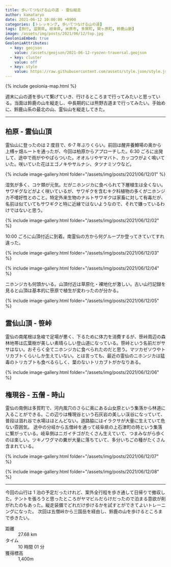 ```yaml
---
title: 歩いてつなげる山の道 - 霊仙縦走
author: kamataryo
date: 2021-06-12 10:00:00 +0900
categories: [トレッキング, 歩いてつなげる山の道]
tags: [旅行, 滋賀県, 岐阜県, 米原市, 多賀町, 関ヶ原町, 鈴鹿山脈]
image: /assets/img/posts/2021/06/12/top.jpg
GeoloniaEmbed: true
GeoloniaAttributes:
  - key: geojson
    value: /assets/geojson/2021-06-12-ryozen-traversal.geojson
  - key: cluster
    value: off
  - key: style
    value: https://raw.githubusercontent.com/assets/style.json/style.json
---
```


{% include geolonia-map.html %}

週末に山の道を歩いて繋げていき、行けるところまで行ってみたいと思っている。当面は鈴鹿の山を縦走し、中長期的には熊野古道まで行ってみたい。手始めに、鈴鹿山系の最北の山、霊仙山を縦走してきた。

---

## 柏原 - 霊仙山頂

霊仙山に登ったのは 2 度目で、6-7 年ぶりくらい。前回は醒井養鱒場の奥から上榑ヶ畑ルートを通ったが、今回は柏原からアプローチした。6:30 ごろに出発して、途中で雨がややぱらついた。オオルリやヤマバト、カッコウがよく鳴いていた。咲いていた花はエゴノキやサルナシ、タツナミソウなど。

{% include image-gallery.html folder="/assets/img/posts/2021/06/12/01" %}

湿気が多く、コケ類が元気。だがニホンジカに食べられて下層植生は全くない。サワギグなどがよく咲いているが、サワギクを含むキク科植物の多くがニホンジカ不嗜好性とのこと。特定外来生物のナルトサワギクは家畜に対して有毒だが、名前は似ていてもサワギクと特に近縁ではないようなので、それで嫌っているわけではないと思う。

{% include image-gallery.html folder="/assets/img/posts/2021/06/12/02" %}

10:00 ごろに山頂付近に到着。南霊仙の方から何グループか登ってきていてすれ違った。

{% include image-gallery.html folder="/assets/img/posts/2021/06/12/03" %}

{% include image-gallery.html folder="/assets/img/posts/2021/06/12/04" %}

ニホンジカも何頭かいる。山頂付近は草原化・裸地化が激しい。古い山行記録を見ると山頂は基本的に笹原で植生が変わったのが分かる。

{% include image-gallery.html folder="/assets/img/posts/2021/06/12/05" %}

## 霊仙山頂 - 笹峠

霊仙の南尾根は急峻で足場が悪く、下るために体力を消費するが、笹峠周辺の森林地帯は広葉樹が美しい素晴らしい登山道になっている。笹峠という名前だがササはない。おそらく全てニホンジカに食べられたのだと思う。マツカゼソウやトリカブトくらいしか生えていない。とは言っても、最近の霊仙のニホンジカは猛毒のトリカブトも食べるらしく、葉のないトリカブトがかなりある。

{% include image-gallery.html folder="/assets/img/posts/2021/06/12/06" %}

## 権現谷 - 五僧 - 時山

霊仙の南側は多賀町で、河内風穴のさらに奥にある山女原という集落から林道に入ることができる。この辺りは権現谷という石灰岩の美しい渓谷になっていて、普段は涸れ谷で水場はほとんどない。道路脇にはイラクサが大量に生えていて危ない雰囲気。
途中の分岐から五僧峠を通って岐阜県の上石津町の時という集落に繋がっている。岐阜側はニガイチゴがたくさん生えていて、つまみながら歩くのは楽しい。ツキノワグマの糞が大量に落ちていて、多分いちごの種がたくさん含まれている。

{% include image-gallery.html folder="/assets/img/posts/2021/06/12/07" %}

{% include image-gallery.html folder="/assets/img/posts/2021/06/12/08" %}

---

今回の山行は 1 泊の予定だったけれど、案外全行程を歩き通して日帰りで撤収した。テントを張ろうと思ったところがヤマビルだらけだったので泊まる意欲が削がれたのもあった。縦走装備でどれだけ歩けるかを試すとができてよいトレーニングになった。
次回は五僧峠から三国岳を経由し、鈴鹿の山を歩けるところまで歩きたい。

<dl>
<dt>距離</dt><dd>27.68 km</dd>
<dt>タイム</dt><dd> 10 時間 01 分</dd>
<dt>獲得標高</dt><dd>1,400m</dd>
</dl>
